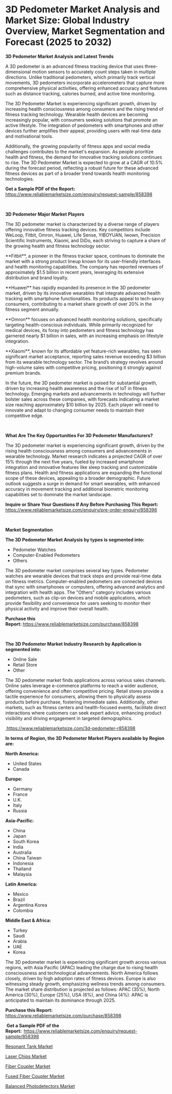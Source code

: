 <p><h1>3D Pedometer Market Analysis and Market Size: Global Industry Overview, Market Segmentation and Forecast (2025 to 2032)</h1></p><p><strong>3D Pedometer Market Analysis and Latest Trends</strong></p>
<p><p>A 3D pedometer is an advanced fitness tracking device that uses three-dimensional motion sensors to accurately count steps taken in multiple directions. Unlike traditional pedometers, which primarily track vertical movements, 3D pedometers incorporate accelerometers that capture more comprehensive physical activities, offering enhanced accuracy and features such as distance tracking, calories burned, and active time monitoring.</p><p>The 3D Pedometer Market is experiencing significant growth, driven by increasing health consciousness among consumers and the rising trend of fitness tracking technology. Wearable health devices are becoming increasingly popular, with consumers seeking solutions that promote an active lifestyle. The integration of pedometers with smartphones and other devices further amplifies their appeal, providing users with real-time data and motivational tools.</p><p>Additionally, the growing popularity of fitness apps and social media challenges contributes to the market's expansion. As people prioritize health and fitness, the demand for innovative tracking solutions continues to rise. The 3D Pedometer Market is expected to grow at a CAGR of 10.5% during the forecast period, reflecting a robust future for these advanced fitness devices as part of a broader trend towards health monitoring technologies.</p></p>
<p><strong>Get a Sample PDF of the Report:&nbsp;</strong> <a href="https://www.reliablemarketsize.com/enquiry/request-sample/858398?utm_campaign=1898&utm_medium=2&utm_source=Github&utm_content=ia&utm_term=06042025&utm_id=3d-pedometer">https://www.reliablemarketsize.com/enquiry/request-sample/858398</a></p>
<p>&nbsp;</p>
<p><strong>3D Pedometer Major Market Players</strong></p>
<p><p>The 3D pedometer market is characterized by a diverse range of players offering innovative fitness tracking devices. Key competitors include WeLoop, Fitbit, Omron, Huawei, Life Sense, YIBOYUAN, Iwown, Precision Scientific Instruments, Xiaomi, and DiDo, each striving to capture a share of the growing health and fitness technology sector.</p><p>**Fitbit**, a pioneer in the fitness tracker space, continues to dominate the market with a strong product lineup known for its user-friendly interfaces and health monitoring capabilities. The company has reported revenues of approximately $1.5 billion in recent years, leveraging its extensive distribution and brand loyalty.</p><p>**Huawei** has rapidly expanded its presence in the 3D pedometer market, driven by its innovative wearables that integrate advanced health tracking with smartphone functionalities. Its products appeal to tech-savvy consumers, contributing to a market share growth of over 20% in the fitness segment annually.</p><p>**Omron** focuses on advanced health monitoring solutions, specifically targeting health-conscious individuals. While primarily recognized for medical devices, its foray into pedometers and fitness technology has garnered nearly $1 billion in sales, with an increasing emphasis on lifestyle integration.</p><p>**Xiaomi**, known for its affordable yet feature-rich wearables, has seen significant market acceptance, reporting sales revenue exceeding $3 billion from its wearable technology sector. The brand’s strategy revolves around high-volume sales with competitive pricing, positioning it strongly against premium brands.</p><p>In the future, the 3D pedometer market is poised for substantial growth, driven by increasing health awareness and the rise of IoT in fitness technology. Emerging markets and advancements in technology will further bolster sales across these companies, with forecasts indicating a market size reaching approximately $10 billion by 2025. Each player will need to innovate and adapt to changing consumer needs to maintain their competitive edge.</p></p>
<p>&nbsp;</p>
<p><strong>What Are The Key Opportunities For 3D Pedometer Manufacturers?</strong></p>
<p><p>The 3D pedometer market is experiencing significant growth, driven by the rising health consciousness among consumers and advancements in wearable technology. Market research indicates a projected CAGR of over 15% through the next five years, fueled by increased smartphone integration and innovative features like sleep tracking and customizable fitness plans. Health and fitness applications are expanding the functional scope of these devices, appealing to a broader demographic. Future outlook suggests a surge in demand for smart wearables, with enhanced accuracy in movement tracking and additional biometric monitoring capabilities set to dominate the market landscape.</p></p>
<p><strong>Inquire or Share Your Questions If Any Before Purchasing This Report:</strong> <a href="https://www.reliablemarketsize.com/enquiry/pre-order-enquiry/858398?utm_campaign=1898&utm_medium=2&utm_source=Github&utm_content=ia&utm_term=06042025&utm_id=3d-pedometer">https://www.reliablemarketsize.com/enquiry/pre-order-enquiry/858398</a></p>
<p>&nbsp;</p>
<p><strong>Market Segmentation</strong></p>
<p><strong>The 3D Pedometer Market Analysis by types is segmented into:</strong></p>
<p><ul><li>Pedometer Watches</li><li>Computer-Enabled Pedometers</li><li>Others</li></ul></p>
<p><p>The 3D pedometer market comprises several key types. Pedometer watches are wearable devices that track steps and provide real-time data on fitness metrics. Computer-enabled pedometers are connected devices that sync with smartphones or computers, offering advanced analytics and integration with health apps. The "Others" category includes various pedometers, such as clip-on devices and mobile applications, which provide flexibility and convenience for users seeking to monitor their physical activity and improve their overall health.</p></p>
<p><strong>Purchase this Report:&nbsp;</strong><a href="https://www.reliablemarketsize.com/purchase/858398?utm_campaign=1898&utm_medium=2&utm_source=Github&utm_content=ia&utm_term=06042025&utm_id=3d-pedometer">https://www.reliablemarketsize.com/purchase/858398</a></p>
<p>&nbsp;</p>
<p><strong>The 3D Pedometer Market Industry Research by Application is segmented into:</strong></p>
<p><ul><li>Online Sale</li><li>Retail Store</li><li>Other</li></ul></p>
<p><p>The 3D pedometer market finds applications across various sales channels. Online sales leverage e-commerce platforms to reach a wider audience, offering convenience and often competitive pricing. Retail stores provide a tactile experience for consumers, allowing them to physically assess products before purchase, fostering immediate sales. Additionally, other markets, such as fitness centers and health-focused events, facilitate direct interactions where customers can seek expert advice, enhancing product visibility and driving engagement in targeted demographics.</p></p>
<p><a href="https://www.reliablemarketsize.com/3d-pedometer-r858398?utm_campaign=1898&utm_medium=2&utm_source=Github&utm_content=ia&utm_term=06042025&utm_id=3d-pedometer">&nbsp;https://www.reliablemarketsize.com/3d-pedometer-r858398</a></p>
<p><strong>In terms of Region, the 3D Pedometer Market Players available by Region are:</strong></p>
<p>
    <p> <strong> North America: </strong>
        <ul>
            <li>United States</li>
            <li>Canada</li>
        </ul>
        </p> 
    <p> <strong> Europe: </strong>
        <ul>
            <li>Germany</li>
            <li>France</li>
            <li>U.K.</li>
            <li>Italy</li>
            <li>Russia</li>
        </ul>
        </p> 
    <p> <strong> Asia-Pacific: </strong>
        <ul>
            <li>China</li>
            <li>Japan</li>
            <li>South Korea</li>
            <li>India</li>
            <li>Australia</li>
            <li>China Taiwan</li>
            <li>Indonesia</li>
            <li>Thailand</li>
            <li>Malaysia</li>
        </ul>
        </p> 
    <p> <strong> Latin America: </strong>
        <ul>
            <li>Mexico</li>
            <li>Brazil</li>
            <li>Argentina Korea</li>
            <li>Colombia</li>
        </ul>
        </p> 
    <p> <strong> Middle East & Africa: </strong>
        <ul>
            <li>Turkey</li>
            <li>Saudi</li>
            <li>Arabia</li>
            <li>UAE</li>
            <li>Korea</li>
        </ul>
    </p>
    </p>
<p><p>The 3D pedometer market is experiencing significant growth across various regions, with Asia Pacific (APAC) leading the charge due to rising health consciousness and technological advancements. North America follows closely, driven by high adoption rates of fitness devices. Europe is also witnessing steady growth, emphasizing wellness trends among consumers. The market share distribution is projected as follows: APAC (35%), North America (30%), Europe (25%), USA (6%), and China (4%). APAC is anticipated to maintain its dominance through 2025.</p></p>
<p><strong>Purchase this Report: </strong><a href="https://www.reliablemarketsize.com/purchase/858398?utm_campaign=1898&utm_medium=2&utm_source=Github&utm_content=ia&utm_term=06042025&utm_id=3d-pedometer">https://www.reliablemarketsize.com/purchase/858398</a></p>
<p>&nbsp;<strong>Get a Sample PDF of the Report:&nbsp;&nbsp;</strong><a href="https://www.reliablemarketsize.com/enquiry/request-sample/858398?utm_campaign=1898&utm_medium=2&utm_source=Github&utm_content=ia&utm_term=06042025&utm_id=3d-pedometer">https://www.reliablemarketsize.com/enquiry/request-sample/858398</a></p>
<p><strong></strong></p>
<p><p><a href="https://github.com/rafiishibu00/Market-Research-Report-List-1/blob/main/resonant-tank-market.md?utm_campaign=1898&utm_medium=2&utm_source=Github&utm_content=ia&utm_term=06042025&utm_id=3d-pedometer">Resonant Tank Market</a></p><p><a href="https://github.com/paulierasho/Market-Research-Report-List-1/blob/main/laser-chips-market.md?utm_campaign=1898&utm_medium=2&utm_source=Github&utm_content=ia&utm_term=06042025&utm_id=3d-pedometer">Laser Chips Market</a></p><p><a href="https://github.com/duerknikko44/Market-Research-Report-List-1/blob/main/fiber-coupler-market.md?utm_campaign=1898&utm_medium=2&utm_source=Github&utm_content=ia&utm_term=06042025&utm_id=3d-pedometer">Fiber Coupler Market</a></p><p><a href="https://github.com/poskaturovtl/Market-Research-Report-List-1/blob/main/fused-fiber-coupler-market.md?utm_campaign=1898&utm_medium=2&utm_source=Github&utm_content=ia&utm_term=06042025&utm_id=3d-pedometer">Fused Fiber Coupler Market</a></p><p><a href="https://github.com/kreilkoffas4/Market-Research-Report-List-1/blob/main/balanced-photodetectors-market.md?utm_campaign=1898&utm_medium=2&utm_source=Github&utm_content=ia&utm_term=06042025&utm_id=3d-pedometer">Balanced Photodetectors Market</a></p></p>
